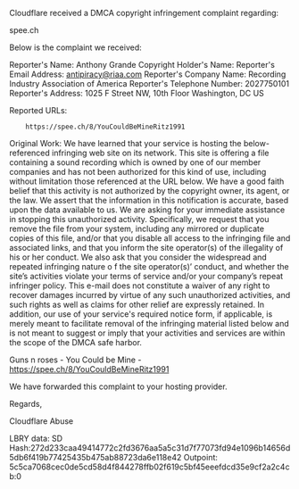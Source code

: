 Cloudflare received a DMCA copyright infringement complaint regarding:

spee.ch

Below is the complaint we received:

Reporter's Name: Anthony Grande
Copyright Holder's Name: 
Reporter's Email Address: antipiracy@riaa.com
Reporter's Company Name: Recording Industry Association of America
Reporter's Telephone Number: 2027750101
Reporter's Address: 1025 F Street NW, 10th Floor Washington, DC US

Reported URLs:

        https://spee.ch/8/YouCouldBeMineRitz1991

Original Work: We have learned that your  service is hosting the below-referenced infringing web site on its network. This site is offering a file containing a sound recording which is owned by one of our member companies and has not been authorized for this kind of use, including without limitation those referenced at the URL below. We have a good faith belief that this activity is not authorized by the copyright owner, its agent, or the law. We assert that the information in this notification is accurate, based upon the data available to us. We are asking for your immediate assistance in stopping this unauthorized activity. Specifically, we request that you remove the file from your system, including any mirrored or duplicate copies of this file, and/or that you disable all access to the infringing file and associated links, and that you inform the site operator(s) of the illegality of his or her conduct. We also ask that you consider the widespread and repeated infringing nature o
 f the site operator(s)’ conduct, and whether the site’s activities violate your terms of service and/or your company’s repeat infringer policy.
This e-mail does not constitute a waiver of any right to recover damages incurred by virtue of any such unauthorized activities, and such rights as well as claims for other relief are expressly retained. In addition, our use of your service&#039;s required notice form, if applicable, is merely meant to facilitate removal of the infringing material listed below and is not meant to suggest or imply that your activities and services are within the scope of the DMCA safe harbor.

Guns n roses - You Could be Mine - https://spee.ch/8/YouCouldBeMineRitz1991


We have forwarded this complaint to your hosting provider. 

Regards,

Cloudflare Abuse

LBRY data:
SD Hash:272d233caa49414772c2fd3676aa5a5c31d7f77073fd94e1096b14656d5db6f419b77425435b475ab88723da6e118e42
Outpoint: 5c5ca7068cec0de5cd58d4f844278ffb02f619c5bf45eeefdcd35e9cf2a2c4cb:0 
